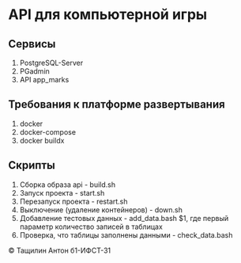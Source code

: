 # API для компьютерной игры
## Сервисы
1. PostgreSQL-Server
2. PGadmin
3. API app_marks
## Требования к платформе развертывания
   1. docker
   2. docker-compose
   3. docker buildx
## Скрипты 
1. Сборка образа api - build.sh
2. Запуск проекта - start.sh
3. Перезапуск проекта - restart.sh 
4. Выключение (удаление контейнеров) - down.sh
5. Добавление тестовых данных - add_data.bash $1, где первый 
параметр количество записей в таблицах
6. Проверка, что таблицы заполнены данными - check_data.bash

&#169; Тащилин Антон б1-ИФСТ-31